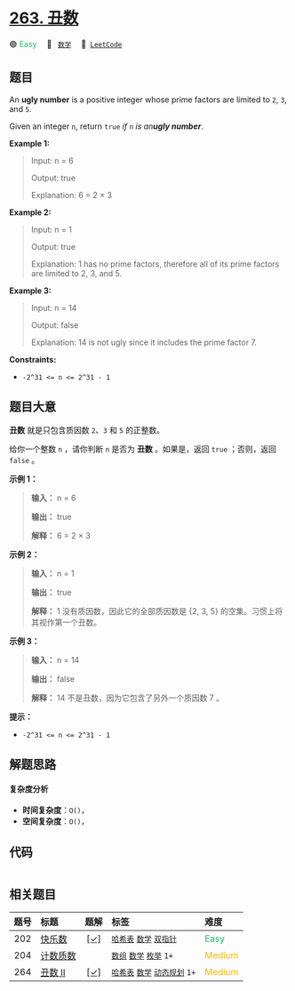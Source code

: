 # [263. 丑数](https://leetcode.com/problems/ugly-number)

🟢 <font color=#15bd66>Easy</font>&emsp; 🔖&ensp; [`数学`](/tag/math.md)&emsp; 🔗&ensp;[`LeetCode`](https://leetcode.com/problems/ugly-number)

## 题目

An **ugly number** is a positive integer whose prime factors are limited to
`2`, `3`, and `5`.

Given an integer `n`, return `true` _if_ `n` _is an**ugly number**_.

**Example 1:**

> Input: n = 6
>
> Output: true
>
> Explanation: 6 = 2 × 3

**Example 2:**

> Input: n = 1
>
> Output: true
>
> Explanation: 1 has no prime factors, therefore all of its prime factors are limited to 2, 3, and 5.

**Example 3:**

> Input: n = 14
>
> Output: false
>
> Explanation: 14 is not ugly since it includes the prime factor 7.

**Constraints:**

- `-2^31 <= n <= 2^31 - 1`

## 题目大意

**丑数** 就是只包含质因数 `2`、`3` 和 `5` 的正整数。

给你一个整数 `n` ，请你判断 `n` 是否为 **丑数** 。如果是，返回 `true` ；否则，返回 `false` 。

**示例 1：**

> **输入：** n = 6
>
> **输出：** true
>
> **解释：** 6 = 2 × 3

**示例 2：**

> **输入：** n = 1
>
> **输出：** true
>
> **解释：** 1 没有质因数，因此它的全部质因数是 {2, 3, 5} 的空集。习惯上将其视作第一个丑数。

**示例 3：**

> **输入：** n = 14
>
> **输出：** false
>
> **解释：** 14 不是丑数，因为它包含了另外一个质因数 7 。

**提示：**

- `-2^31 <= n <= 2^31 - 1`

## 解题思路

#### 复杂度分析

- **时间复杂度**：`O()`，
- **空间复杂度**：`O()`，

## 代码

```javascript

```

## 相关题目

<!-- prettier-ignore -->
| 题号 | 标题 | 题解 | 标签 | 难度 |
| :------: | :------ | :------: | :------ | :------ |
| 202 | [快乐数](https://leetcode.com/problems/happy-number) | [[✓]](/problem/0202.md) |  [`哈希表`](/tag/hash-table.md) [`数学`](/tag/math.md) [`双指针`](/tag/two-pointers.md) | <font color=#15bd66>Easy</font> |
| 204 | [计数质数](https://leetcode.com/problems/count-primes) |  |  [`数组`](/tag/array.md) [`数学`](/tag/math.md) [`枚举`](/tag/enumeration.md) `1+` | <font color=#ffb800>Medium</font> |
| 264 | [丑数 II](https://leetcode.com/problems/ugly-number-ii) | [[✓]](/problem/0264.md) |  [`哈希表`](/tag/hash-table.md) [`数学`](/tag/math.md) [`动态规划`](/tag/dynamic-programming.md) `1+` | <font color=#ffb800>Medium</font> |
